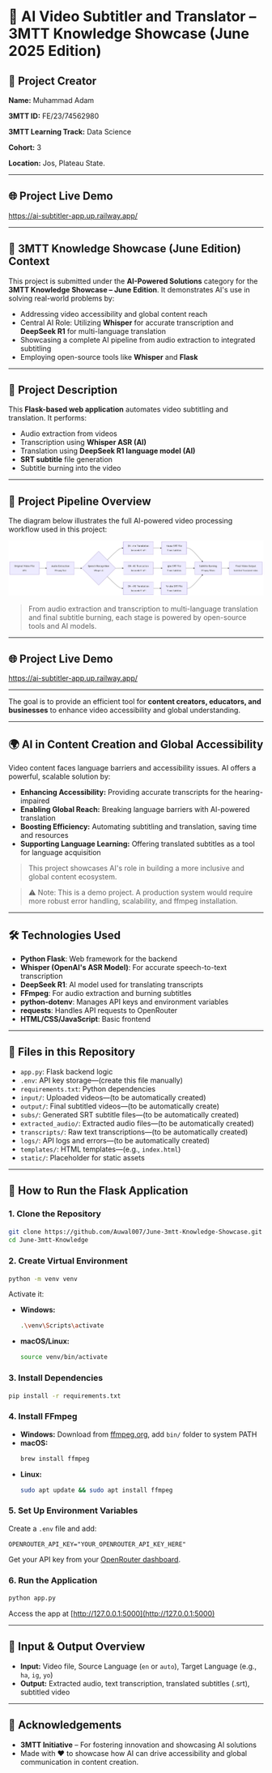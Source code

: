 # 🤖 AI Video Subtitler and Translator – 3MTT Knowledge Showcase (June 2025 Edition)

## 👤 Project Creator  
**Name:** Muhammad Adam 


**3MTT ID:** FE/23/74562980


**3MTT Learning Track:** Data Science


**Cohort:** 3  


**Location:** Jos, Plateau State.

---

## 🌐 Project Live Demo  
https://ai-subtitler-app.up.railway.app/

---

## 🎯 3MTT Knowledge Showcase (June Edition) Context  
This project is submitted under the **AI-Powered Solutions** category for the **3MTT Knowledge Showcase – June Edition**. It demonstrates AI's use in solving real-world problems by:

- Addressing video accessibility and global content reach  
- Central AI Role: Utilizing **Whisper** for accurate transcription and **DeepSeek R1** for multi-language translation  
- Showcasing a complete AI pipeline from audio extraction to integrated subtitling  
- Employing open-source tools like **Whisper** and **Flask** 


---

## 🎥 Project Description  
This **Flask-based web application** automates video subtitling and translation. It performs:

- Audio extraction from videos  
- Transcription using **Whisper ASR (AI)**  
- Translation using **DeepSeek R1 language model (AI)**  
- **SRT subtitle** file generation  
- Subtitle burning into the video  


---

## 🧭 Project Pipeline Overview

The diagram below illustrates the full AI-powered video processing workflow used in this project:

![AI Video Subtitler Pipeline](image/flow.jpg)

> From audio extraction and transcription to multi-language translation and final subtitle burning, each stage is powered by open-source tools and AI models.

---

## 🌐 Project Live Demo  

https://ai-subtitler-app.up.railway.app/

---

The goal is to provide an efficient tool for **content creators, educators, and businesses** to enhance video accessibility and global understanding.

---

## 🌍 AI in Content Creation and Global Accessibility  
Video content faces language barriers and accessibility issues. AI offers a powerful, scalable solution by:

- **Enhancing Accessibility:** Providing accurate transcripts for the hearing-impaired  
- **Enabling Global Reach:** Breaking language barriers with AI-powered translation  
- **Boosting Efficiency:** Automating subtitling and translation, saving time and resources  
- **Supporting Language Learning:** Offering translated subtitles as a tool for language acquisition  

> This project showcases AI's role in building a more inclusive and global content ecosystem.

> ⚠️ Note: This is a demo project. A production system would require more robust error handling, scalability, and ffmpeg installation.

---

## 🛠️ Technologies Used

- **Python Flask**: Web framework for the backend  
- **Whisper (OpenAI's ASR Model)**: For accurate speech-to-text transcription  
- **DeepSeek R1**: AI model used for translating transcripts  
- **FFmpeg**: For audio extraction and burning subtitles  
- **python-dotenv**: Manages API keys and environment variables  
- **requests**: Handles API requests to OpenRouter  
- **HTML/CSS/JavaScript**: Basic frontend

---

## 📁 Files in this Repository

- `app.py`: Flask backend logic  
- `.env`: API key storage—(create this file manually)  
- `requirements.txt`: Python dependencies  
- `input/`: Uploaded videos—(to be automatically created)
- `output/`: Final subtitled videos—(to be automatically create)
- `subs/`: Generated SRT subtitle files—(to be automatically created)
- `extracted_audio/`: Extracted audio files—(to be automatically created)  
- `transcripts/`: Raw text transcriptions—(to be automatically created)
- `logs/`: API logs and errors—(to be automatically created)
- `templates/`: HTML templates—(e.g., `index.html`)  
- `static/`: Placeholder for static assets

---

## 🚀 How to Run the Flask Application

### 1. Clone the Repository

```bash
git clone https://github.com/Auwal007/June-3mtt-Knowledge-Showcase.git
cd June-3mtt-Knowledge
```

### 2. Create Virtual Environment

```bash
python -m venv venv
```

Activate it:

- **Windows:**  
  ```bash
  .\venv\Scripts\activate
  ```

- **macOS/Linux:**  
  ```bash
  source venv/bin/activate
  ```

### 3. Install Dependencies

```bash
pip install -r requirements.txt
```

### 4. Install FFmpeg

- **Windows:** Download from [ffmpeg.org](https://ffmpeg.org), add `bin/` folder to system PATH  
- **macOS:**  
  ```bash
  brew install ffmpeg
  ```  
- **Linux:**  
  ```bash
  sudo apt update && sudo apt install ffmpeg
  ```

### 5. Set Up Environment Variables

Create a `.env` file and add:

```
OPENROUTER_API_KEY="YOUR_OPENROUTER_API_KEY_HERE"
```

Get your API key from your [OpenRouter dashboard](https://openrouter.ai/).

### 6. Run the Application

```bash
python app.py
```

Access the app at [http://127.0.0.1:5000](http://127.0.0.1:5000)

---

## 🧾 Input & Output Overview

- **Input:** Video file, Source Language (`en` or `auto`), Target Language (e.g., `ha`, `ig`, `yo`)  
- **Output:** Extracted audio, text transcription, translated subtitles (.srt), subtitled video

---

## 🙏 Acknowledgements

- **3MTT Initiative** – For fostering innovation and showcasing AI solutions  
- Made with ❤️ to showcase how AI can drive accessibility and global communication in content creation.

